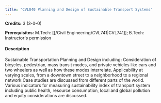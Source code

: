 ```yaml
---
title: "CVL840 Planning and Design of Sustainable Transport Systems"
---
```

**Credits:** 3 (3-0-0)

**Prerequisites:** M.Tech: [[/Civil Engineering/CVL741|CVL741]]; B.Tech: Instructor's permission

#### Description
Sustainable Transportation Planning and Design including: Consideration of bicycles, pedestrian, mass transit modes, and private vehicles like cars and two wheelers as well as how these modes interrelate. Applicability at varying scales, from a downtown street to a neighborhood to a regional network Case studies are discussed from different parts of the world. Various indicators for measuring sustainability index of transport system including public health, resource consumption, local and global pollution and equity considerations are discussed.